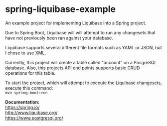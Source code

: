 # spring-liquibase-example
An example project for implementing Liquibase into a Spring project.

Due to Spring Boot, Liquibase will will attempt to run any changesets that have not previously been ran against your database. 

Liquibase supports several different file formats such as YAML or JSON, but I chose to use XML.

Currently, this project will create a table called "account" on a PosgreSQL database. Also, this projects API end points supports basic CRUD operations for this table.

To start the project, which will attempt to execute the Liquibase changesets, execute this command:  
`mvn spring-boot:run`

**Documentation:**  
https://spring.io/  
http://www.liquibase.org/  
https://www.postgresql.org/

